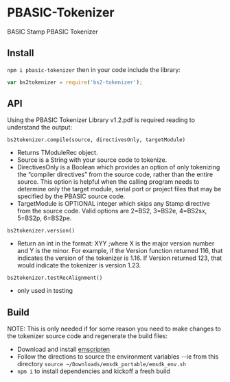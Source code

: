 # PBASIC-Tokenizer
BASIC Stamp PBASIC Tokenizer

Install
---
`npm i pbasic-tokenizer` then in your code include the library:

```js
var bs2tokenizer = require('bs2-tokenizer');
```

API
---
Using the PBASIC Tokenizer Library v1.2.pdf is required reading to understand the output:


`bs2tokenizer.compile(source, directivesOnly, targetModule)`
* Returns TModuleRec object.
* Source is a String with your source code to tokenize.
* DirectivesOnly is a Boolean which provides an option of only tokenizing the “compiler directives” from the source code, rather than the entire source. This option is helpful when the calling program needs to determine only the target module, serial port or project files that may be specified by the PBASIC source code.
* TargetModule is OPTIONAL integer which skips any Stamp directive from the source code. Valid options are 2=BS2, 3=BS2e, 4=BS2sx, 5=BS2p, 6=BS2pe.


`bs2tokenizer.version()`
* Return an int in the format: XYY ;where X is the major version number and Y is the minor. For example, if the Version function returned 116, that indicates the version of the tokenizer is 1.16. If Version returned 123, that would indicate the tokenizer is version 1.23.


`bs2tokenizer.testRecAlignment()`
* only used in testing


Build
-----
NOTE: This is only needed if for some reason you need to make changes to the tokenizer source code and regenerate the build files:

* Download and install [emscripten](https://kripken.github.io/emscripten-site/docs/getting_started/downloads.html)
* Follow the directions to source the environment variables --ie from this directory `source ~/Downloads/emsdk_portable/emsdk_env.sh`
* `npm i` to install dependencies and kickoff a fresh build
